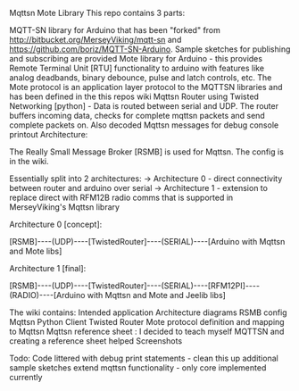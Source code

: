 Mqttsn Mote Library
This repo contains 3 parts:

MQTT-SN library for Arduino that has been "forked" from http://bitbucket.org/MerseyViking/mqtt-sn and https://github.com/boriz/MQTT-SN-Arduino. Sample sketches for publishing and subscribing are provided
Mote library for Arduino - this provides Remote Terminal Unit [RTU] functionality to arduino with features like analog deadbands, binary debounce, pulse and latch controls, etc. The Mote protocol is an application layer protocol to the MQTTSN libraries and has been defined in the this repos wiki
Mqttsn Router using Twisted Networking [python] - Data is routed between serial and UDP. The router buffers incoming data, checks for complete mqttsn packets and send complete packets on. Also decoded Mqttsn messages for debug console printout
Architecture:

The Really Small Message Broker [RSMB] is used for Mqttsn. The config is in the wiki.

Essentially split into 2 architectures: -> Architecture 0 - direct connectivity between router and arduino over serial -> Architecture 1 - extension to replace direct with RFM12B radio comms that is supported in MerseyViking's Mqttsn library

Architecture 0 [concept]:

[RSMB]----(UDP)----[TwistedRouter]----(SERIAL)----[Arduino with Mqttsn and Mote libs]

Architecture 1 [final]:

[RSMB]----(UDP)----[TwistedRouter]----(SERIAL)----[RFM12PI]----(RADIO)----[Arduino with Mqttsn and Mote and Jeelib libs]

The wiki contains:
Intended application
Architecture diagrams
RSMB config
Mqttsn Python Client
Twisted Router
Mote protocol definition and mapping to Mqttsn
Mqttsn reference sheet : I decided to teach myself MQTTSN and creating a reference sheet helped
Screenshots

Todo:
Code littered with debug print statements - clean this up
additional sample sketches
extend mqttsn functionality - only core implemented currently
